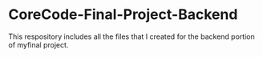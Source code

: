# CoreCode-Final-Project-Backend
This respository includes all the files that I created for the backend portion of myfinal project.
